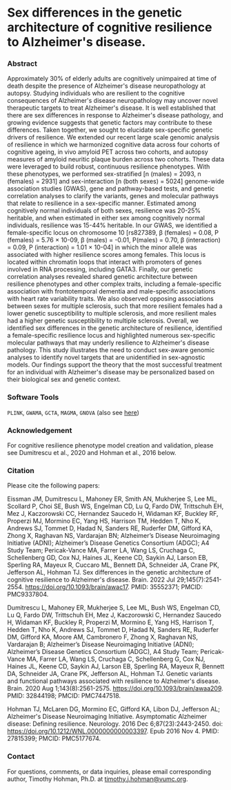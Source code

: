 # Sex differences in the genetic architecture of cognitive resilience to Alzheimer's disease.

### Abstract
Approximately 30% of elderly adults are cognitively unimpaired at time of death despite the presence of Alzheimer's disease neuropathology at autopsy. Studying individuals who are resilient to the cognitive consequences of Alzheimer's disease neuropathology may uncover novel therapeutic targets to treat Alzheimer's disease. It is well established that there are sex differences in response to Alzheimer's disease pathology, and growing evidence suggests that genetic factors may contribute to these differences. Taken together, we sought to elucidate sex-specific genetic drivers of resilience. We extended our recent large scale genomic analysis of resilience in which we harmonized cognitive data across four cohorts of cognitive ageing, in vivo amyloid PET across two cohorts, and autopsy measures of amyloid neuritic plaque burden across two cohorts. These data were leveraged to build robust, continuous resilience phenotypes. With these phenotypes, we performed sex-stratified [n (males) = 2093, n (females) = 2931] and sex-interaction [n (both sexes) = 5024] genome-wide association studies (GWAS), gene and pathway-based tests, and genetic correlation analyses to clarify the variants, genes and molecular pathways that relate to resilience in a sex-specific manner. Estimated among cognitively normal individuals of both sexes, resilience was 20-25% heritable, and when estimated in either sex among cognitively normal individuals, resilience was 15-44% heritable. In our GWAS, we identified a female-specific locus on chromosome 10 [rs827389, β (females) = 0.08, P (females) = 5.76 × 10-09, β (males) = -0.01, P(males) = 0.70, β (interaction) = 0.09, P (interaction) = 1.01 × 10-04] in which the minor allele was associated with higher resilience scores among females. This locus is located within chromatin loops that interact with promoters of genes involved in RNA processing, including GATA3. Finally, our genetic correlation analyses revealed shared genetic architecture between resilience phenotypes and other complex traits, including a female-specific association with frontotemporal dementia and male-specific associations with heart rate variability traits. We also observed opposing associations between sexes for multiple sclerosis, such that more resilient females had a lower genetic susceptibility to multiple sclerosis, and more resilient males had a higher genetic susceptibility to multiple sclerosis. Overall, we identified sex differences in the genetic architecture of resilience, identified a female-specific resilience locus and highlighted numerous sex-specific molecular pathways that may underly resilience to Alzheimer's disease pathology. This study illustrates the need to conduct sex-aware genomic analyses to identify novel targets that are unidentified in sex-agnostic models. Our findings support the theory that the most successful treatment for an individual with Alzheimer's disease may be personalized based on their biological sex and genetic context.

### Software Tools
`PLINK`, `GWAMA`, `GCTA`, `MAGMA`, `GNOVA` (also see [here](https://github.com/qlu-lab/GNOVA-2.0))

### Acknowledgement
For cognitive resilience phenotype model creation and validation, please see Dumitrescu et al., 2020 and Hohman et al., 2016 below.

### Citation
Please cite the following papers:

Eissman JM, Dumitrescu L, Mahoney ER, Smith AN, Mukherjee S, Lee ML, Scollard P, Choi SE, Bush WS, Engelman CD, Lu Q, Fardo DW, Trittschuh EH, Mez J, Kaczorowski CC, Hernandez Saucedo H, Widaman KF, Buckley RF, Properzi MJ, Mormino EC, Yang HS, Harrison TM, Hedden T, Nho K, Andrews SJ, Tommet D, Hadad N, Sanders RE, Ruderfer DM, Gifford KA, Zhong X, Raghavan NS, Vardarajan BN; Alzheimer’s Disease Neuroimaging Initiative (ADNI); Alzheimer’s Disease Genetics Consortium (ADGC); A4 Study Team; Pericak-Vance MA, Farrer LA, Wang LS, Cruchaga C, Schellenberg GD, Cox NJ, Haines JL, Keene CD, Saykin AJ, Larson EB, Sperling RA, Mayeux R, Cuccaro ML, Bennett DA, Schneider JA, Crane PK, Jefferson AL, Hohman TJ. Sex differences in the genetic architecture of cognitive resilience to Alzheimer's disease. Brain. 2022 Jul 29;145(7):2541-2554. https://doi.org/10.1093/brain/awac17. PMID: 35552371; PMCID: PMC9337804.

Dumitrescu L, Mahoney ER, Mukherjee S, Lee ML, Bush WS, Engelman CD, Lu Q, Fardo DW, Trittschuh EH, Mez J, Kaczorowski C, Hernandez Saucedo H, Widaman KF, Buckley R, Properzi M, Mormino E, Yang HS, Harrison T, Hedden T, Nho K, Andrews SJ, Tommet D, Hadad N, Sanders RE, Ruderfer DM, Gifford KA, Moore AM, Cambronero F, Zhong X, Raghavan NS, Vardarajan B; Alzheimer’s Disease Neuroimaging Initiative (ADNI); Alzheimer’s Disease Genetics Consortium (ADGC), A4 Study Team; Pericak-Vance MA, Farrer LA, Wang LS, Cruchaga C, Schellenberg G, Cox NJ, Haines JL, Keene CD, Saykin AJ, Larson EB, Sperling RA, Mayeux R, Bennett DA, Schneider JA, Crane PK, Jefferson AL, Hohman TJ. Genetic variants and functional pathways associated with resilience to Alzheimer's disease. Brain. 2020 Aug 1;143(8):2561-2575. https://doi.org/10.1093/brain/awaa209. PMID: 32844198; PMCID: PMC7447518.

Hohman TJ, McLaren DG, Mormino EC, Gifford KA, Libon DJ, Jefferson AL; Alzheimer's Disease Neuroimaging Initiative. Asymptomatic Alzheimer disease: Defining resilience. Neurology. 2016 Dec 6;87(23):2443-2450. doi: https://doi.org/10.1212/WNL.0000000000003397. Epub 2016 Nov 4. PMID: 27815399; PMCID: PMC5177674.

### Contact
For questions, comments, or data inquiries, please email corresponding author, Timothy Hohman, Ph.D. at timothy.j.hohman@vumc.org.
